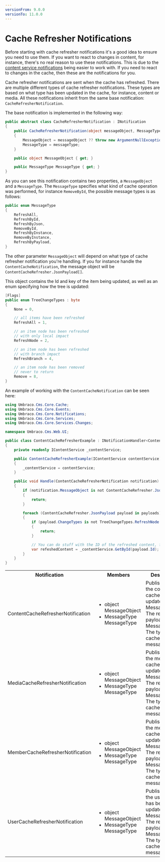 ```yaml
---
versionFrom: 9.0.0
versionTo: 11.0.0
---
```


# Cache Refresher Notifications

Before starting with cache refresher notifications it's a good idea to ensure you need to use them. If you want to react to changes in content, for instance, there's no real reason to use these notifications. This is due to the [content service notifications](../ContentService-Notifications/index.md) being easier to work with. If you need to react to changes in the cache, then these are the notifications for you.

Cache refresher notifications are sent when the cache has refreshed. There are multiple different types of cache refresher notifications. These types are based on what type has been updated in the cache, for instance, content or media. All these notifications inherit from the same base notification: `CacheRefresherNotification`.

The base notification is implemented in the following way:

```C#
public abstract class CacheRefresherNotification : INotification
{
    public CacheRefresherNotification(object messageObject, MessageType messageType)
    {
        MessageObject = messageObject ?? throw new ArgumentNullException(nameof(messageObject));
        MessageType = messageType;
    }

    public object MessageObject { get; }

    public MessageType MessageType { get; }
}
```

As you can see this notification contains two properties, a `MessageObject` and a `MessageType`. The `MessageType` specifies what kind of cache operation was performed, for instance `RemoveById`, the possible message types is as follows: 

```C#
public enum MessageType
{
    RefreshAll,
    RefreshById,
    RefreshByJson,
    RemoveById,
    RefreshByInstance,
    RemoveByInstance,
    RefreshByPayload,
}
```
The other parameter `MessageObject` will depend on what type of cache refresher notification you're handling. If you for instance handle the `ContentCacheNotification`, the message object will be `ContentCacheRefresher.JsonPayload[]`.

This object contains the Id and key of the item being updated, as well as an enum specifying how the tree is updated:

```C#
[Flags]
public enum TreeChangeTypes : byte
{
    None = 0,

    // all items have been refreshed
    RefreshAll = 1,

    // an item node has been refreshed
    // with only local impact
    RefreshNode = 2,

    // an item node has been refreshed
    // with branch impact
    RefreshBranch = 4,

    // an item node has been removed
    // never to return
    Remove = 8,
}

```

An example of working with the `ContentCacheNotification` can be seen here: 

```C#
using Umbraco.Cms.Core.Cache;
using Umbraco.Cms.Core.Events;
using Umbraco.Cms.Core.Notifications;
using Umbraco.Cms.Core.Services;
using Umbraco.Cms.Core.Services.Changes;

namespace Umbraco.Cms.Web.UI;

public class ContentCacheRefresherExample : INotificationHandler<ContentCacheRefresherNotification>
{
    private readonly IContentService _contentService;

    public ContentCacheRefresherExample(IContentService contentService)
    {
        _contentService = contentService;
    }

    public void Handle(ContentCacheRefresherNotification notification)
    {
        if (notification.MessageObject is not ContentCacheRefresher.JsonPayload[] payloads)
        {
            return;
        }

        foreach (ContentCacheRefresher.JsonPayload payload in payloads)
        {
            if (payload.ChangeTypes is not TreeChangeTypes.RefreshNode or TreeChangeTypes.RefreshBranch)
            {
                return;
            }

            // You can do stuff with the ID of the refreshed content, for instance getting it from the content service.
            var refeshedContent = _contentService.GetById(payload.Id);
        }
    }
}

```

<table>
  <tr>
    <th>Notification</th>
    <th>Members</th>
    <th>Description</th>
  </tr>

  <tr>
    <td>ContentCacheRefresherNotification</td>
    <td>
      <ul>
        <li>object MessageObject</li>
        <li>MessageType MessageType</li>
      </ul>
    </td>
    <td>
    Published when the content cache has been updated.<br />
    MessageObject: The refresher payload.<br />
    MessageType: The type of cache refresher message.<br />
    </td>
  </tr>

  <tr>
    <td>MediaCacheRefresherNotification</td>
    <td>
      <ul>
        <li>object MessageObject</li>
        <li>MessageType MessageType</li>
      </ul>
    </td>
    <td>
    Published when the media cache has been updated.<br />
    MessageObject: The refresher payload.<br />
    MessageType: The type of cache refresher message.<br />
    </td>
  </tr>

  <tr>
    <td>MemberCacheRefresherNotification</td>
    <td>
      <ul>
        <li>object MessageObject</li>
        <li>MessageType MessageType</li>
      </ul>
    </td>
    <td>
    Published when the member cache has been updated.<br />
    MessageObject: The refresher payload.<br />
    MessageType: The type of cache refresher message.<br />
    </td>
  </tr>

  <tr>
    <td>UserCacheRefresherNotification</td>
    <td>
      <ul>
        <li>object MessageObject</li>
        <li>MessageType MessageType</li>
      </ul>
    </td>
    <td>
    Published when the user cache has been updated.<br />
    MessageObject: The refresher payload.<br />
    MessageType: The type of cache refresher message.<br />
    </td>
  </tr>
  
</table>  